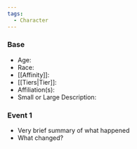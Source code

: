 ```yaml
---
tags:
  - Character
---
```

### Base
- Age:
- Race:
- [[Affinity]]:
- [[Tiers|Tier]]:
- Affiliation(s): 
- Small or Large Description:
### Event 1
- Very brief summary of what happened
- What changed?